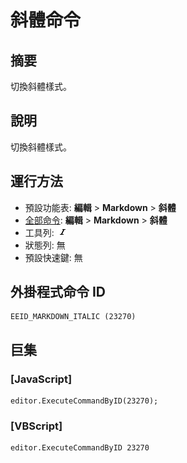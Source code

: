 # 斜體命令

## 摘要

切換斜體樣式。

## 說明

切換斜體樣式。

## 運行方法

- 預設功能表: **編輯** \> **Markdown** \> **斜體**
- [全部命令](../tools/all_commands): **編輯** \> **Markdown** \> **斜體**
- 工具列: ![](../../images/italic.png)
- 狀態列: 無
- 預設快速鍵: 無

## 外掛程式命令 ID

```
EEID_MARKDOWN_ITALIC (23270)
```

## 巨集

### \[JavaScript\]

```
editor.ExecuteCommandByID(23270);
```

### \[VBScript\]

```
editor.ExecuteCommandByID 23270
```
